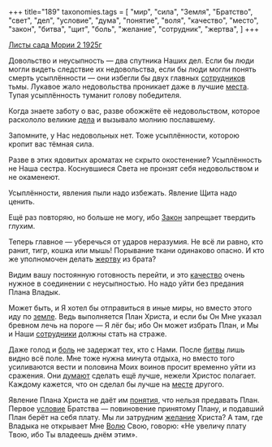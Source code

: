 +++
title="189"
taxonomies.tags = [
 "мир",
 "сила",
 "Земля",
 "Братство",
 "свет",
 "дел",
 "условие",
 "дума",
 "понятие",
 "воля",
 "качество",
 "место",
 "закон",
 "битва",
 "щит",
 "боль",
 "желание",
 "сотрудник",
 "жертва",
]
+++

[Листы сада Мории 2 1925г](/agni/1925)

Довольство и неусыпность — два спутника Наших дел. Если бы люди могли видеть следствие их недовольства, если бы люди могли понять смерть усыплённости — они избегли бы двух главных [сотрудников](/tags/сотрудник) тьмы. Лукавое жало недовольства проникает даже в лучшие [места](/tags/[место](/tags/место)). Тупая усыплённость туманит голову победителя.   

Когда знаете заботу о вас, разве обожжёте её недовольством, которое раскололо великие [дела](/tags/дел) и вызывало молнию пославшему.   

Запомните, у Нас недовольных нет. Тоже усыплённости, которою кропит вас тёмная сила.   

Разве в этих ядовитых ароматах не скрыто окостенение? Усыплённость не Наша сестра. Коснувшиеся Света не пронзят себя недовольством и не окаменеют.   

Усыплённости, явления пыли надо избежать. Явление Щита надо ценить.   

Ещё раз повторяю, но больше не могу, ибо [Закон](/tags/закон) запрещает твердить глухим.   

Теперь главное — уберечься от ударов неразумия. Не всё ли равно, кто ранит, тигр, кошка или мышь! Порывание ткани одинаково опасно. И кто же уполномочен делать [жертву](/tags/жертва) из брата?   

Видим вашу постоянную готовность перейти, и это [качество](/tags/качество) очень нужное в соединении с неусыпностью. Но надо уйти без предания Плана Владык.   

Может быть, и Я хотел бы отправиться в иные миры, но вместо этого иду по [земле](/tags/Земля). Ведь выполняется План Христа, и если бы Он Мне указал бревном лечь на пороге — Я лёг бы; ибо Он может избрать План, и Мы и Наши [сотрудники](/tags/сотрудник) должны стать на страже.   

Даже голод и [боль](/tags/боль) не задержат тех, кто с Нами. После [битвы](/tags/битва) лишь видно всё поле. Мне тоже нужна минута отдыха, но вместо того усиливаются вести и половина Моих воинов просит временно уйти из сражения. Они [думают](/tags/дума) сделать ещё лучше, нежели Христос полагает. Каждому кажется, что он сделал бы лучше на [месте](/tags/место) другого.   

Явление Плана Христа не даёт им [понятия](/tags/понятие), что нельзя предавать План. Первое [условие](/tags/условие) Братства — повиновение принятому Плану, и подавший План берёт на себя плату. Мы ли затрудним [желание](/tags/желание) Христа? А там, где Владыка не открывает Мне [Волю](/tags/воля) Свою, говорю: «Не увеличу плату Твою, ибо Ты владеешь днём этим».   

